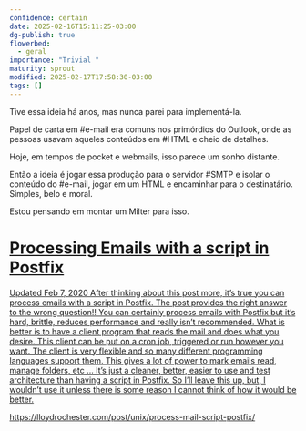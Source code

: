 ```yaml
---
confidence: certain
date: 2025-02-16T15:11:25-03:00
dg-publish: true
flowerbed:
  - geral
importance: "Trivial "
maturity: sprout
modified: 2025-02-17T17:58:30-03:00
tags: []
---
```


Tive essa ideia há anos, mas nunca parei para implementá-la.

Papel de carta em #e-mail era comuns nos primórdios do Outlook, onde as pessoas usavam aqueles conteúdos em #HTML e cheio de detalhes.

Hoje, em tempos de pocket e webmails, isso parece um sonho distante.

Então a ideia é jogar essa produção para o servidor #SMTP e isolar o conteúdo do #e-mail, jogar em um HTML e encaminhar para o destinatário. Simples, belo e moral.

Estou pensando em montar um Milter para isso.

<div class="rich-link-card-container"><a class="rich-link-card" href="https://lloydrochester.com/post/unix/process-mail-script-postfix/" target="_blank">
	<div class="rich-link-image-container">
		<div class="rich-link-image" style="background-image: url('https://lloydrochester.com/favicon.ico')">
	</div>
	</div>
	<div class="rich-link-card-text">
		<h1 class="rich-link-card-title">Processing Emails with a script in Postfix</h1>
		<p class="rich-link-card-description">
		Updated Feb 7, 2020 After thinking about this post more, it’s true you can process emails with a script in Postfix. The post provides the right answer to the wrong question!! You can certainly process emails with Postfix but it’s hard, brittle, reduces performance and really isn’t recommended. What is better is to have a client program that reads the mail and does what you desire. This client can be put on a cron job, triggered or run however you want. The client is very flexible and so many different programming languages support them. This gives a lot of power to mark emails read, manage folders, etc … It’s just a cleaner, better, easier to use and test architecture than having a script in Postfix. So I’ll leave this up, but, I wouldn’t use it unless there is some reason I cannot think of how it would be better.
		</p>
		<p class="rich-link-href">
		https://lloydrochester.com/post/unix/process-mail-script-postfix/
		</p>
	</div>
</a></div>


